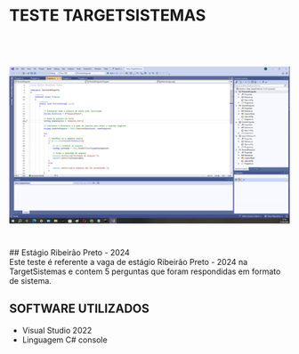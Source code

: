 # TESTE TARGETSISTEMAS
<br>
<h1 align="center">
    <img src="./Teste_TargetSistemas/Imagens/fotoPerguntas01.png">
</h1>
<br>
## Estágio Ribeirão Preto - 2024
<br>
Este teste é referente a vaga de estágio Ribeirão Preto - 2024 na TargetSistemas e contem 5 perguntas que foram respondidas em formato de sistema.

## SOFTWARE UTILIZADOS 
- Visual Studio 2022
- Linguagem C# console
